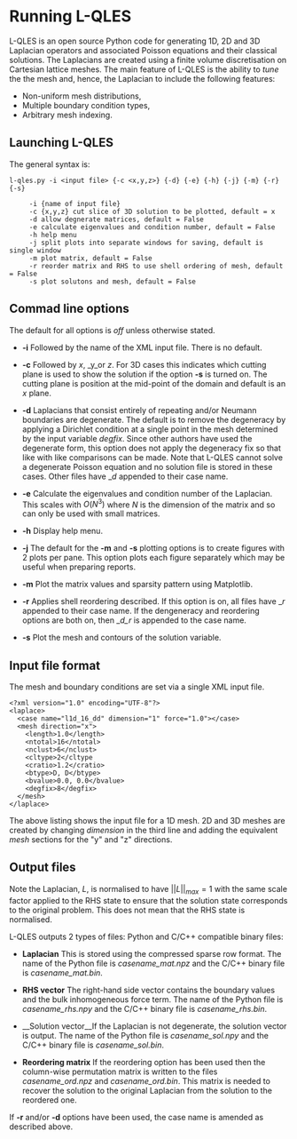 # Running L-QLES

L-QLES is an open source Python code for generating 1D, 2D and 3D Laplacian
operators and associated Poisson equations and their classical solutions.
The Laplacians are created using a finite volume discretisation
on Cartesian lattice meshes.
The main feature of L-QLES is the ability to _tune_ the
the mesh and, hence, the Laplacian to include the following features:

* Non-uniform mesh distributions,
* Multiple boundary condition types,
* Arbitrary mesh indexing.

## Launching L-QLES

The general syntax is:

`````
l-qles.py -i <input file> {-c <x,y,z>} {-d} {-e} {-h} {-j} {-m} {-r} {-s}

     -i {name of input file}
     -c {x,y,z} cut slice of 3D solution to be plotted, default = x
     -d allow degnerate matrices, default = False
     -e calculate eigenvalues and condition number, default = False
     -h help menu
     -j split plots into separate windows for saving, default is single window
     -m plot matrix, default = False
     -r reorder matrix and RHS to use shell ordering of mesh, default = False
     -s plot solutons and mesh, default = False
`````

## Commad line options
The default for all options is _off_ unless otherwise stated.
* __-i__  Followed by the name of the XML input file. There is no default.
* __-c__ Followed by _x_, _y_or _z_. For 3D cases this indicates which cutting
     plane is used to show the solution if the option __-s__ is turned on.
     The cutting plane is position at the mid-point of the domain and default is an _x_
     plane.

* __-d__ Laplacians that consist entirely of
     repeating and/or Neumann boundaries are degenerate. The default is to remove the degeneracy
     by applying a Dirichlet condition at a single point in the mesh determined by the input
     variable _degfix_.
     Since other authors have used the degenerate form, this option does not apply the
     degeneracy fix so that like with like comparisons can be made. Note that L-QLES cannot
     solve a degenerate Poisson equation and no solution file is stored in these cases.
     Other files have __d_ appended to their case name.

* __-e__ Calculate the eigenvalues and condition number of the Laplacian. This scales
     with $O(N^3)$ where $N$ is the dimension of the matrix and so can only be used with
     small matrices. 

* __-h__ Display help menu.

* __-j__ The default for the __-m__ and __-s__ plotting options is to
     create figures with 2 plots per pane. This option plots each figure separately which
     may be useful when preparing reports.

* __-m__ Plot the matrix values and sparsity pattern using Matplotlib.

* __-r__ Applies shell reordering described. If this
     option is on, all files have __r_  appended to their case name.
     If the dengeneracy and reordering options are both on, then __d_r_ is appended to
     the case name.

* __-s__ Plot the mesh and contours of the solution variable.



## Input file format 

The mesh and boundary conditions are set via a single XML input file.

`````
<?xml version="1.0" encoding="UTF-8"?>
<laplace>
  <case name="l1d_16_dd" dimension="1" force="1.0"></case>
  <mesh direction="x">
    <length>1.0</length>
    <ntotal>16</ntotal>
    <nclust>6</nclust>
    <cltype>2</cltype
    <cratio>1.2</cratio>
    <btype>D, D</btype>
    <bvalue>0.0, 0.0</bvalue>
    <degfix>8</degfix>
  </mesh>
</laplace>
`````

The above listing shows the input file for a 1D mesh.
2D and 3D meshes are created by changing _dimension_ in the third line and
adding the equivalent _mesh_ sections for the "y" and "z" directions.

## Output files
Note the Laplacian, $L$, is normalised to have $||L||_{max}=1$ with the
same scale factor applied to the RHS state to ensure that the
solution state corresponds to the original problem. This does not
mean that the RHS state is normalised.

L-QLES outputs 2 types of files: Python and C/C++ compatible binary files:

* __Laplacian__ This is stored using the compressed sparse row format.
    The name of the Python file is _casename_mat.npz_ and the
    C/C++ binary file is _casename_mat.bin_.

* __RHS vector__ The right-hand side vector contains the boundary values and
    the bulk inhomogeneous force term.
    The name of the Python file is _casename_rhs.npy_ and the
    C/C++ binary file is _casename_rhs.bin_.

* __Solution vector__If the Laplacian is not degenerate, the solution
    vector is output.
    The name of the Python file is _casename_sol.npy_ and the
    C/C++ binary file is _casename_sol.bin_.

* __Reordering matrix__ If the reordering option has been used then
    the column-wise permutation matrix  is written
    to the files _casename_ord.npz_ and _casename_ord.bin_.
    This matrix is needed to recover the
    solution to the original Laplacian from the solution to the reordered one.

If __-r__  and/or __-d__ options have been used, the case name is
amended as described above.

